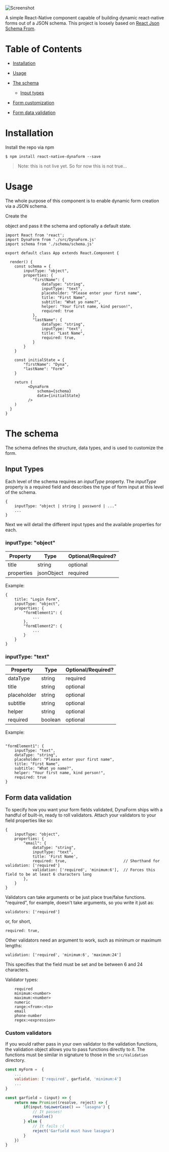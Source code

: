 ![Screenshot](/images/dynaform_128.png)

A simple React-Native component capable of building dynamic react-native forms out of a JSON schema. This project is loosely based on [React Json Schema From](https://github.com/mozilla-services/react-jsonschema-form).

# Table of Contents

- [Installation](#installation)
- [Usage](#usage)
- [The schema](#the-schema)

  - [Input types](#input-types)

- [Form customization](#form-customization)

- [Form data validation](#form-data-validation)

# Installation

Install the repo via npm

```
$ npm install react-native-dynaform --save
```

> Note: this is not live yet. So for now this is not true...

# Usage

The whole purpose of this component is to enable dynamic form creation via a JSON schema.

Create the

<dynaform> object and pass it the schema and optionally a default state.</dynaform>

```
import React from 'react';
import DynaForm from './src/DynaForm.js'
import schema from './schema/schema.js'

export default class App extends React.Component {

  render() {
    const schema = {
        inputType: "object",
        properties: {
            "firstName": {
                dataType: "string",
                inputType: "text",
                placeholder: "Please enter your first name",
                title: "First Name",
                subtitle: "What yo name?",
                helper: "Your first name, kind person!",
                required: true
            },
            "lastName": {
                dataType: "string",
                inputType: "text",
                title: "Last Name",
                required: true,
            }
        }
    }

    const initialState = {
        "firstName": "Dyna",
        "lastName": "Form"
    }

    return (
          <DynaForm
              schema={schema}
              data={initialState}
          />
    )
  }
}
```

# The schema

The schema defines the structure, data types, and is used to customize the form.

## Input Types

Each level of the schema requires an _inputType_ property. The _inputType_ property is a required field and describes the type of form input at this level of the schema.

```
{
    inputType: "object | string | password | ..."
    ...
}
```

Next we will detail the different input types and the available properties for each.

### inputType: "object"

Property   | Type       | Optional/Required?
---------- | ---------- | ------------------
title      | string     | optional
properties | jsonObject | required

Example:

```
{
    title: "Login Form",
    inputType: "object",
    properties: {
        "formElement1": {
            ...
        },
        "formElement2": {
            ...
        }
    }
}
```

### inputType: "text"

Property    | Type    | Optional/Required?
----------- | ------- | ------------------
dataType    | string  | required
title       | string  | optional
placeholder | string  | optional
subtitle    | string  | optional
helper      | string  | optional
required    | boolean | optional

Example:

```

"formElement1": {
    inputType: "text",
    dataType: "string",
    placeholder: "Please enter your first name",
    title: "First Name",
    subtitle: "What yo name?",
    helper: "Your first name, kind person!",
    required: true
}
```

## Form data validation

To specify how you want your form fields validated, DynaForm ships with a handful of built-in, ready to roll validators. Attach your validators to your field properties like so:

```
{
    inputType: "object",
    properties: {
        "email": {
            dataType: "string",
            inputType: "text",
            title: 'First Name',
            required: true,                         // Shorthand for validation: ['required']
            validation: ['required', 'minimum:6'],  // Forces this field to be at least 6 characters long
        },
    }
}
```

Validators can take arguments or be just place true/false functions. "required", for example, doesn't take arguments, so you write it just as:

```
validators: ['required']
```

or, for short,

```
required: true,
```

Other validators need an argument to work, such as minimum or maximum lengths:

```
validation: ['required', 'minimum:6', 'maximum:24']
```

This specifies that the field must be set and be between 6 and 24 characters.

Validator types:

```
    required
    minimum:<number>
    maximum:<number>
    numeric
    range:<from>:<to>
    email
    phone-number
    regex:<expression>
```

### Custom validators

If you would rather pass in your own validator to the validation functions, the validation object allows you to pass functions directly to it. The functions must be similar in signature to those in the `src/Validation` directory.

```javascript
const myForm =  {
    ...
    validation: ['required', garfield, 'minimum:4']
    ...
}

const garfield = (input) => {
    return new Promise((resolve, reject) => {
        if(input.toLowerCase() == 'lasagna') {
            // It passes!
            resolve()
        } else {
            // It fails :(
            reject('Garfield must have lasagna')
        }
    })
}
```
